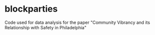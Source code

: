 # blockparties
Code used for data analysis for the paper "Community Vibrancy and its Relationship with Safety in Philadelphia"
